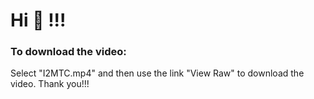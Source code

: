 # Hi 👋 !!!
### To download the video:
Select "I2MTC.mp4" and then use the link "View Raw" to download the video.
Thank you!!!
